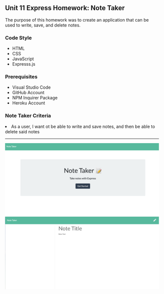 <h2>Unit 11 Express Homework: Note Taker</h2>
The purpose of this homework was to create an application that can be used to write, save, and delete notes. 

<h3>Code Style</h3>
<ul>
  <li>HTML</li>
  <li>CSS</li>
  <li>JavaScript</li>
  <li>Expresss.js</li>
</ul>

<h3>Prerequisites</h3>
<ul>
  <li>Visual Studio Code</li>
  <li>GitHub Account</li>
  <li>NPM Inquirer Package</li>
  <li>Heroku Account</li>
</ul>

<h3>Note Taker Criteria</h3>
<li>As a user, I want ot be able to write and save notes, and then be able to delete said notes</li>

<hr>

<center><img src="notetaker1.png"></center>
<center><img src="notetaker2.png"></center>

